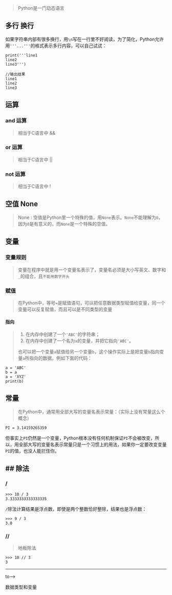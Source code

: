 

> Python是一门动态语言

## 多行 换行

如果字符串内部有很多换行，用`\n`写在一行里不好阅读，为了简化，Python允许用`'''...'''`的格式表示多行内容，可以自己试试：

```
print('''line1
line2
line3''')

//输出结果
line1
line2
line3
```



## 运算

### and 运算

> 相当于C语言中 &&

### or 运算

> 相当于C语言中 ||

### not 运算

> 相当于C语言中 !



## 空值 None

> None : 空值是Python里一个特殊的值，用`None`表示。`None`不能理解为`0`，因为`0`是有意义的，而`None`是一个特殊的空值。



## 变量

### 变量规则

> 变量在程序中就是用一个变量名表示了，变量名必须是大小写英文、数字和`_`的组合，且`不能用数字开头`



### 赋值

> 在Python中，等号`=`是赋值语句，可以把任意数据类型赋值给变量，同一个变量可以反复赋值，而且可以是不同类型的变量

#### 指向

> 1. 在内存中创建了一个`'ABC'`的字符串；
> 2. 在内存中创建了一个名为`a`的变量，并把它指向`'ABC'`。
>
> 也可以把一个变量`a`赋值给另一个变量`b`，这个操作实际上是把变量`b`指向变量`a`所指向的数据，例如下面的代码：

```
a = 'ABC'
b = a
a = 'XYZ'
print(b)
```



## 常量

> 在Python中，通常用全部大写的变量名表示常量：（实际上没有常量这么个概念）

```
PI = 3.14159265359
```

但事实上`PI`仍然是一个变量，Python根本没有任何机制保证`PI`不会被改变，所以，用全部大写的变量名表示常量只是一个习惯上的用法，如果你一定要改变变量`PI`的值，也没人能拦住你。



## ## 除法

### /

```
>>> 10 / 3
3.3333333333333335
```

`/`除法计算结果是浮点数，即使是两个整数恰好整除，结果也是浮点数：

```
>>> 9 / 3
3.0
```

### //

> 地板除法

```
>>> 10 // 3
3
```



____

to-->

数据类型和变量
